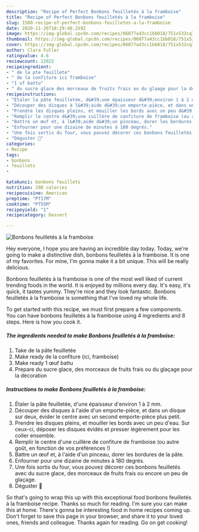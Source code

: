 ```yaml
---
description: "Recipe of Perfect Bonbons feuilletés à la framboise"
title: "Recipe of Perfect Bonbons feuilletés à la framboise"
slug: 1580-recipe-of-perfect-bonbons-feuilletes-a-la-framboise
date: 2020-11-26T18:29:48.259Z
image: https://img-global.cpcdn.com/recipes/06077a43cc1bb018/751x532cq70/bonbons-feuilletes-a-la-framboise-photo-principale-de-la-recette.jpg
thumbnail: https://img-global.cpcdn.com/recipes/06077a43cc1bb018/751x532cq70/bonbons-feuilletes-a-la-framboise-photo-principale-de-la-recette.jpg
cover: https://img-global.cpcdn.com/recipes/06077a43cc1bb018/751x532cq70/bonbons-feuilletes-a-la-framboise-photo-principale-de-la-recette.jpg
author: Clara Fuller
ratingvalue: 4.6
reviewcount: 12022
recipeingredient:
- " de la pte feuillete"
- " de la confiture ici framboise"
- "1 uf battu"
- " du sucre glace des morceaux de fruits frais ou du glaage pour la dcoration"
recipeinstructions:
- "Étaler la pâte feuilletée, d&#39;une épaisseur d&#39;environ 1 à 2 mm."
- "Découper des disques à l&#39;aide d&#39;un emporte-pièce, et dans un disque sur deux, évider le centre avec un second emporte-pièce plus petit."
- "Prendre les disques pleins, et mouiller les bords avec un peu d&#39;eau. Sur ceux-ci, déposer les disques évidés et presser légèrement pour les coller ensemble."
- "Remplir le centre d&#39;une cuillère de confiture de framboise (ou autre goût, en fonction de vos préférences !)"
- "Battre un œuf et, à l&#39;aide d&#39;un pinceau, dorer les bordures de la pâte."
- "Enfourner pour une dizaine de minutes à 180 degrés."
- "Une fois sortis du four, vous pouvez décorer ces bonbons feuilletés avec du sucre glace, des morceaux de fruits frais ou encore un peu de glaçage."
- "Déguster 🤗"
categories:
- Recipe
tags:
- bonbons
- feuillets
- 

katakunci: bonbons feuillets  
nutrition: 298 calories
recipecuisine: American
preptime: "PT17M"
cooktime: "PT55M"
recipeyield: "1"
recipecategory: Dessert

---
```



![Bonbons feuilletés à la framboise](https://img-global.cpcdn.com/recipes/06077a43cc1bb018/751x532cq70/bonbons-feuilletes-a-la-framboise-photo-principale-de-la-recette.jpg)

Hey everyone, I hope you are having an incredible day today. Today, we're going to make a distinctive dish, bonbons feuilletés à la framboise. It is one of my favorites. For mine, I'm gonna make it a bit unique. This will be really delicious.



Bonbons feuilletés à la framboise is one of the most well liked of current trending foods in the world. It is enjoyed by millions every day. It's easy, it's quick, it tastes yummy. They're nice and they look fantastic. Bonbons feuilletés à la framboise is something that I've loved my whole life.


To get started with this recipe, we must first prepare a few components. You can have bonbons feuilletés à la framboise using 4 ingredients and 8 steps. Here is how you cook it.

<!--inarticleads1-->

##### The ingredients needed to make Bonbons feuilletés à la framboise:

1. Take  de la pâte feuilletée
1. Make ready  de la confiture (ici, framboise)
1. Make ready 1 œuf battu
1. Prepare  du sucre glace, des morceaux de fruits frais ou du glaçage pour la décoration




<!--inarticleads2-->

##### Instructions to make Bonbons feuilletés à la framboise:

1. Étaler la pâte feuilletée, d&#39;une épaisseur d&#39;environ 1 à 2 mm.
1. Découper des disques à l&#39;aide d&#39;un emporte-pièce, et dans un disque sur deux, évider le centre avec un second emporte-pièce plus petit.
1. Prendre les disques pleins, et mouiller les bords avec un peu d&#39;eau. Sur ceux-ci, déposer les disques évidés et presser légèrement pour les coller ensemble.
1. Remplir le centre d&#39;une cuillère de confiture de framboise (ou autre goût, en fonction de vos préférences !)
1. Battre un œuf et, à l&#39;aide d&#39;un pinceau, dorer les bordures de la pâte.
1. Enfourner pour une dizaine de minutes à 180 degrés.
1. Une fois sortis du four, vous pouvez décorer ces bonbons feuilletés avec du sucre glace, des morceaux de fruits frais ou encore un peu de glaçage.
1. Déguster 🤗




So that's going to wrap this up with this exceptional food bonbons feuilletés à la framboise recipe. Thanks so much for reading. I'm sure you can make this at home. There's gonna be interesting food in home recipes coming up. Don't forget to save this page in your browser, and share it to your loved ones, friends and colleague. Thanks again for reading. Go on get cooking!
